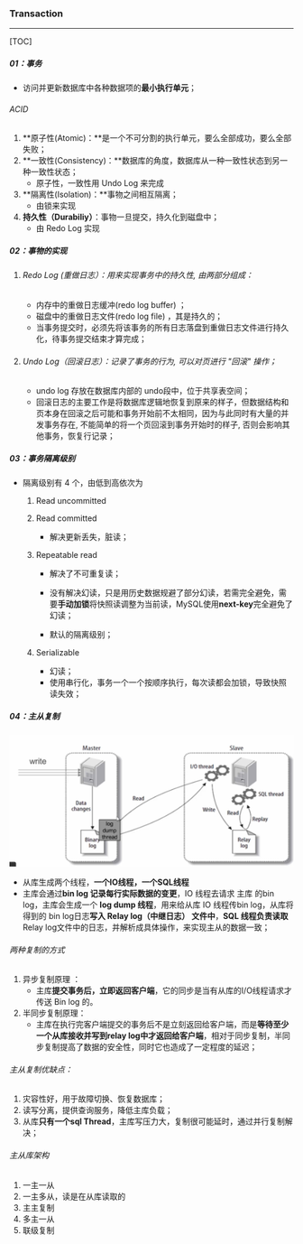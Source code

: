### Transaction

------

[TOC]

##### 01：事务

- 访问并更新数据库中各种数据项的**最小执行单元**；

###### ACID

1. **原子性(Atomic)：**是一个不可分割的执行单元，要么全部成功，要么全部失败；
2. **一致性(Consistency)：**数据库的角度，数据库从一种一致性状态到另一种一致性状态；
   - 原子性，一致性用 Undo Log 来完成
3. **隔离性(Isolation)：**事物之间相互隔离；
   - 由锁来实现
4. **持久性（Durabiliy）**：事物一旦提交，持久化到磁盘中；
   - 由 Redo Log 实现

##### 02：事物的实现

1. ###### Redo Log (重做日志）：用来实现事务中的持久性, 由两部分组成：

   - 内存中的重做日志缓冲(redo log buffer) ；
   - 磁盘中的重做日志文件(redo log file) ，其是持久的；
   - 当事务提交时，必须先将该事务的所有日志落盘到重做日志文件进行持久化，待事务提交结束才算完成；

2. ###### Undo Log（回滚日志）：记录了事务的行为, 可以对页进行 "回滚" 操作；

   -  undo log 存放在数据库内部的 undo段中，位于共享表空间；
   - 回滚日志的主要工作是将数据库逻辑地恢复到原来的样子，但数据结构和页本身在回滚之后可能和事务开始前不太相同，因为与此同时有大量的并发事务存在, 不能简单的将一个页回滚到事务开始时的样子, 否则会影响其他事务，恢复行记录；

##### 03：事务隔离级别

- 隔离级别有 4 个，由低到高依次为 

  1. Read uncommitted

  2. Read committed

     - 解决更新丢失，脏读；

  3. Repeatable read

     - 解决了不可重复读；
     - 没有解决幻读，只是用历史数据规避了部分幻读，若需完全避免，需要**手动加锁**将快照读调整为当前读，MySQL使用**next-key**完全避免了幻读；

     - 默认的隔离级别；

  4. Serializable

     - 幻读；
     - 使用串行化，事务一个一个按顺序执行，每次读都会加锁，导致快照读失效；

##### 04：主从复制

![](https://github.com/likang315/Middleware/blob/master/09%EF%BC%9ASQL%E3%80%81MySQL/photos/%E4%B8%BB%E4%BB%8E%E5%A4%8D%E5%88%B6.png?raw=true)

- 从库生成两个线程，**一个IO线程，一个SQL线程**
- 主库会通过**bin log 记录每行实际数据的变更**，IO 线程去请求 主库 的bin log，主库会生成一个 **log dump 线程**，用来给从库 IO 线程传bin log，从库将得到的 bin log日志**写入 Relay log（中继日志） 文件中**，**SQL 线程负责读取**Relay log文件中的日志，并解析成具体操作，来实现主从的数据一致；

###### 两种复制的方式

1. 异步复制原理 ：
   - 主库**提交事务后，立即返回客户端**，它的同步是当有从库的I/O线程请求才传送 Bin log 的。
2. 半同步复制原理：
   - 主库在执行完客户端提交的事务后不是立刻返回给客户端，而是**等待至少一个从库接收并写到relay log中才返回给客户端**，相对于同步复制，半同步复制提高了数据的安全性，同时它也造成了一定程度的延迟； 

###### 主从复制优缺点：

1. 灾容性好，用于故障切换、恢复数据库；
2. 读写分离，提供查询服务，降低主库负载；
3. 从库**只有一个sql Thread**，主库写压力大，复制很可能延时，通过并行复制解决；

######  主从库架构

1. 一主一从
2. 一主多从，读是在从库读取的
3. 主主复制
4. 多主一从
5. 联级复制

